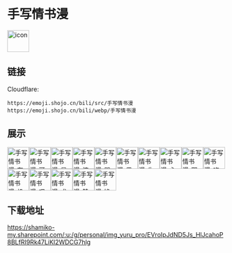 # 手写情书漫
<img src="https://emoji.shojo.cn/bili/src/手写情书漫/icon.png" width="50" height="50" alt="icon">

## 链接
Cloudflare:
```
https://emoji.shojo.cn/bili/src/手写情书漫
https://emoji.shojo.cn/bili/webp/手写情书漫
```
## 展示
<img src="https://emoji.shojo.cn/bili/src/手写情书漫/手写情书漫-有事吗.png" width="50" height="50" alt="手写情书漫-有事吗"><img src="https://emoji.shojo.cn/bili/src/手写情书漫/手写情书漫-可怜.png" width="50" height="50" alt="手写情书漫-可怜"><img src="https://emoji.shojo.cn/bili/src/手写情书漫/手写情书漫-星星.png" width="50" height="50" alt="手写情书漫-星星"><img src="https://emoji.shojo.cn/bili/src/手写情书漫/手写情书漫-惊.png" width="50" height="50" alt="手写情书漫-惊"><img src="https://emoji.shojo.cn/bili/src/手写情书漫/手写情书漫-哭哭.png" width="50" height="50" alt="手写情书漫-哭哭"><img src="https://emoji.shojo.cn/bili/src/手写情书漫/手写情书漫-思考.png" width="50" height="50" alt="手写情书漫-思考"><img src="https://emoji.shojo.cn/bili/src/手写情书漫/手写情书漫-生气.png" width="50" height="50" alt="手写情书漫-生气"><img src="https://emoji.shojo.cn/bili/src/手写情书漫/手写情书漫-心动.png" width="50" height="50" alt="手写情书漫-心动"><img src="https://emoji.shojo.cn/bili/src/手写情书漫/手写情书漫-耶.png" width="50" height="50" alt="手写情书漫-耶"><img src="https://emoji.shojo.cn/bili/src/手写情书漫/手写情书漫-吃瓜.png" width="50" height="50" alt="手写情书漫-吃瓜"><img src="https://emoji.shojo.cn/bili/src/手写情书漫/手写情书漫-投币.png" width="50" height="50" alt="手写情书漫-投币"><img src="https://emoji.shojo.cn/bili/src/手写情书漫/手写情书漫-叹气.png" width="50" height="50" alt="手写情书漫-叹气"><img src="https://emoji.shojo.cn/bili/src/手写情书漫/手写情书漫-求求.png" width="50" height="50" alt="手写情书漫-求求"><img src="https://emoji.shojo.cn/bili/src/手写情书漫/手写情书漫-赞.png" width="50" height="50" alt="手写情书漫-赞"><img src="https://emoji.shojo.cn/bili/src/手写情书漫/手写情书漫-馋.png" width="50" height="50" alt="手写情书漫-馋">

## 下载地址

https://shamiko-my.sharepoint.com/:u:/g/personal/img_yuru_pro/EVroIpJdND5Js_HlJcahoP8BLfRI9Rk47LiKI2WDCG7hlg
